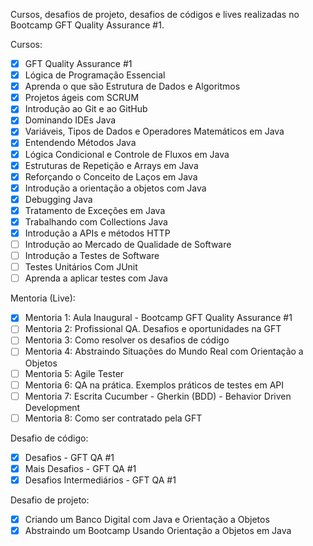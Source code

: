 Cursos, desafios de projeto, desafios de códigos e lives realizadas no Bootcamp GFT Quality Assurance #1.

Cursos:
- [x] GFT Quality Assurance #1
- [x] Lógica de Programação Essencial
- [x] Aprenda o que são Estrutura de Dados e Algoritmos
- [x] Projetos ágeis com SCRUM
- [x] Introdução ao Git e ao GitHub
- [x] Dominando IDEs Java
- [x] Variáveis, Tipos de Dados e Operadores Matemáticos em Java
- [x] Entendendo Métodos Java
- [x] Lógica Condicional e Controle de Fluxos em Java
- [x] Estruturas de Repetição e Arrays em Java
- [x] Reforçando o Conceito de Laços em Java
- [x] Introdução a orientação a objetos com Java
- [x] Debugging Java
- [x] Tratamento de Exceções em Java
- [x] Trabalhando com Collections Java
- [x] Introdução a APIs e métodos HTTP
- [ ] Introdução ao Mercado de Qualidade de Software
- [ ] Introdução a Testes de Software
- [ ] Testes Unitários Com JUnit
- [ ] Aprenda a aplicar testes com Java

Mentoria (Live):
- [x] Mentoria 1: Aula Inaugural - Bootcamp GFT Quality Assurance #1
- [ ] Mentoria 2:  Profissional QA. Desafios e oportunidades na GFT
- [ ] Mentoria 3: Como resolver os desafios de código
- [ ] Mentoria 4: Abstraindo Situações do Mundo Real com Orientação a Objetos
- [ ] Mentoria 5: Agile Tester
- [ ] Mentoria 6: QA na prática. Exemplos práticos de testes em API
- [ ] Mentoria 7: Escrita Cucumber - Gherkin (BDD) - Behavior Driven Development
- [ ] Mentoria 8: Como ser contratado pela GFT

Desafio de código:
- [x] Desafios - GFT QA #1
- [x] Mais Desafios - GFT QA #1
- [x] Desafios Intermediários - GFT QA #1

Desafio de projeto:
- [x] Criando um Banco Digital com Java e Orientação a Objetos
- [x] Abstraindo um Bootcamp Usando Orientação a Objetos em Java
